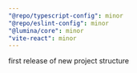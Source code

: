 ```yaml
---
"@repo/typescript-config": minor
"@repo/eslint-config": minor
"@lumina/core": minor
"vite-react": minor
---
```


first release of new project structure
